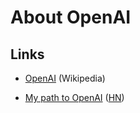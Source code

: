 # About OpenAI

## Links

* [OpenAI](https://en.wikipedia.org/wiki/OpenAI) (Wikipedia)

* [My path to OpenAI](https://blog.gregbrockman.com/my-path-to-openai) ([HN](https://news.ycombinator.com/item?id=11621116))

